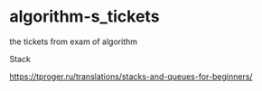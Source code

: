 # algorithm-s_tickets
the tickets from exam of algorithm

Stack

https://tproger.ru/translations/stacks-and-queues-for-beginners/